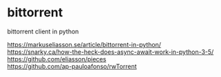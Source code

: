 # bittorrent
bittorrent client in python

https://markuseliasson.se/article/bittorrent-in-python/ <br/>
https://snarky.ca/how-the-heck-does-async-await-work-in-python-3-5/ <br/>
https://github.com/eliasson/pieces <br/>
https://github.com/ap-pauloafonso/rwTorrent <br/>
